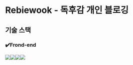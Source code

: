 # Rebiewook - 독후감 개인 블로깅

## 기술 스택

### ✔️Frond-end

<img src="https://img.shields.io/badge/React-61DAFB?style=for-the-badge&logo=React&logoColor=black"><img src="https://img.shields.io/badge/tailwindcss-1572B6?style=for-the-badge&logo=tailwindcss&logoColor=white"><img src="https://img.shields.io/badge/shadcnui-764ABC?style=for-the-badge&logo=shadcnui&logoColor=purple"><img src="https://img.shields.io/badge/reactquery-000000?style=for-the-badge&logo=reactquery&logoColor=white">
